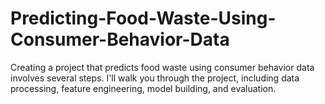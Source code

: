 # Predicting-Food-Waste-Using-Consumer-Behavior-Data
Creating a project that predicts food waste using consumer behavior data involves several steps. I'll walk you through the project, including data processing, feature engineering, model building, and evaluation.
